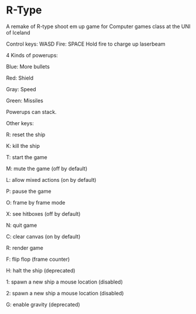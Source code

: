 # R-Type
A remake of R-type shoot em up game for Computer games class at the UNI of Iceland






Control keys: WASD
Fire: SPACE
Hold fire to charge up laserbeam

4 Kinds of powerups:

Blue:   More bullets

Red:    Shield

Gray:   Speed

Green:  Missiles

Powerups can stack.




Other keys:

R: reset the ship

K: kill the ship

T: start the game

M: mute the game (off by default)

L: allow mixed actions (on by default)

P: pause the game

O: frame by frame mode

X: see hitboxes (off by default)

N: quit game


C: clear canvas (on by default)

R: render game

F: flip flop (frame counter)


H: halt the ship (deprecated)

1: spawn a new ship a mouse location (disabled)

2: spawn a new ship a mouse location (disabled)

G: enable gravity (deprecated)

